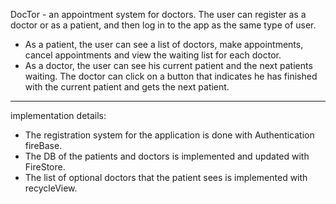 DocTor - an appointment system for doctors.
The user can register as a doctor or as a patient, and then log in to the app as the same type of user.
- As a patient, the user can see a list of doctors, make appointments, cancel appointments and view
the waiting list for each doctor.
- As a doctor, the user can see his current patient and the next patients waiting. The doctor can click on
a button that indicates he has finished with the current patient and gets the next patient.

-----------------
implementation details:
- The registration system for the application is done with Authentication fireBase.
- The DB of the patients and doctors is implemented and updated with FireStore.
- The list of optional doctors that the patient sees is implemented with recycleView.